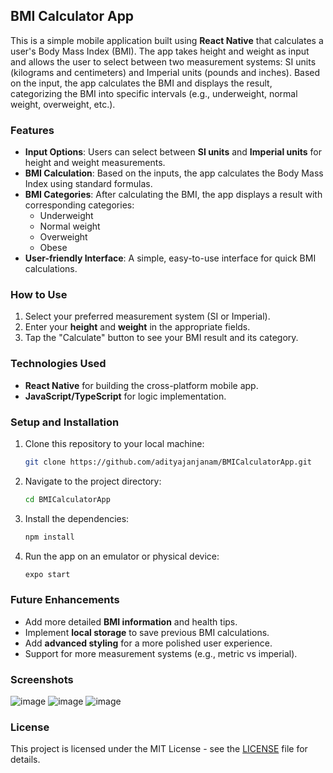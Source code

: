 ## BMI Calculator App

This is a simple mobile application built using **React Native** that calculates a user's Body Mass Index (BMI). The app takes height and weight as input and allows the user to select between two measurement systems: SI units (kilograms and centimeters) and Imperial units (pounds and inches). Based on the input, the app calculates the BMI and displays the result, categorizing the BMI into specific intervals (e.g., underweight, normal weight, overweight, etc.).

### Features
- **Input Options**: Users can select between **SI units** and **Imperial units** for height and weight measurements.
- **BMI Calculation**: Based on the inputs, the app calculates the Body Mass Index using standard formulas.
- **BMI Categories**: After calculating the BMI, the app displays a result with corresponding categories:
  - Underweight
  - Normal weight
  - Overweight
  - Obese
- **User-friendly Interface**: A simple, easy-to-use interface for quick BMI calculations.

### How to Use
1. Select your preferred measurement system (SI or Imperial).
2. Enter your **height** and **weight** in the appropriate fields.
3. Tap the "Calculate" button to see your BMI result and its category.

### Technologies Used
- **React Native** for building the cross-platform mobile app.
- **JavaScript/TypeScript** for logic implementation.
  
### Setup and Installation
1. Clone this repository to your local machine:
   ```bash
   git clone https://github.com/adityajanjanam/BMICalculatorApp.git
   ```
2. Navigate to the project directory:
   ```bash
   cd BMICalculatorApp
   ```
3. Install the dependencies:
   ```bash
   npm install
   ```
4. Run the app on an emulator or physical device:
   ```bash
   expo start
   ```

### Future Enhancements
- Add more detailed **BMI information** and health tips.
- Implement **local storage** to save previous BMI calculations.
- Add **advanced styling** for a more polished user experience.
- Support for more measurement systems (e.g., metric vs imperial).

### Screenshots
![image](https://github.com/user-attachments/assets/2503aaa9-05f8-4eba-ad6e-050ebc28d537)
![image](https://github.com/user-attachments/assets/5fc1f64f-b201-4bfa-933d-29799b91a1a3)
![image](https://github.com/user-attachments/assets/d6c2be09-b98c-44be-9fa0-aeb0df0fc698)



### License
This project is licensed under the MIT License - see the [LICENSE](LICENSE) file for details.
